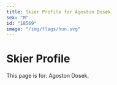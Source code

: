 ```yaml
---
title: Skier Profile for Agoston Dosek
sex: "M"
id: "18569"
image: "/img/flags/hun.svg" 
---
```


# Skier Profile

This page is for: Agoston Dosek.
    